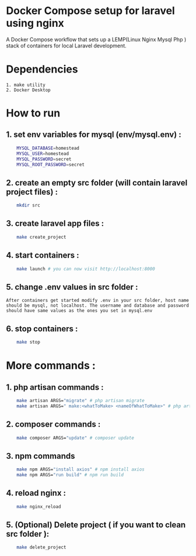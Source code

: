 # Docker Compose setup for laravel using nginx
A Docker Compose workflow that sets up a LEMP(Linux Nginx Mysql Php ) stack of containers for local Laravel development.
# Dependencies
    1. make utility
    2. Docker Desktop
# How to run
## 1. set env variables for mysql (env/mysql.env) :
```bash
    MYSQL_DATABASE=homestead
    MYSQL_USER=homestead
    MYSQL_PASSWORD=secret
    MYSQL_ROOT_PASSWORD=secret
```
## 2. create an empty src folder (will contain laravel project files) :
```bash
    mkdir src
```

## 3. create laravel app files :
```bash
    make create_project
```

## 4. start containers :
```bash
    make launch # you can now visit http://localhost:8000
```

## 5. change .env values in src folder :
    After containers get started modify .env in your src folder, host name should be mysql, not localhost. The username and database and password should have same values as the ones you set in mysql.env

## 6. stop containers :
```bash
    make stop
```


# More commands :
## 1. php artisan commands :
```bash
    make artisan ARGS="migrate" # php artisan migrate
    make artisan ARGS=" make:<whatToMake> <nameOfWhatToMake>" # php artisan make:<whatToMake> <nameOfWhatToMake>
```

## 2. composer commands :
```bash
    make composer ARGS="update" # composer update
```

## 3. npm commands
```bash
    make npm ARGS="install axios" # npm install axios
    make npm ARGS="run build" # npm run build
```
## 4. reload nginx :
```bash
    make nginx_reload
```
## 5. (Optional) Delete project ( if you want to clean src folder ):
```bash
    make delete_project
```
